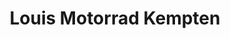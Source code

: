 ---
title: "Louis Motorrad Kempten"
url: /kempten-allgaeu/louis-motorrad-kempten/
shop: Motorrad
---